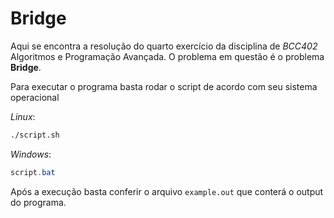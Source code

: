 # **Bridge**

Aqui se encontra a resolução do quarto exercício da disciplina de *BCC402* Algoritmos e Programação Avançada. O problema em questão é o problema **Bridge**.

Para executar o programa basta rodar o script de acordo com seu sistema operacional

_Linux_:
```sh
./script.sh
```

_Windows_:
```powershell
script.bat
```

Após a execução basta conferir o arquivo ```example.out``` que conterá o output do programa.